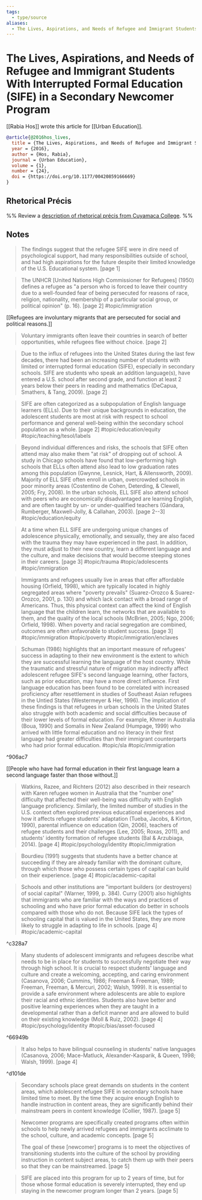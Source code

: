 ```yaml
---
tags:
  - type/source
aliases:
  - The Lives, Aspirations, and Needs of Refugee and Immigrant Students With Interrupted Formal Education (SIFE) in a Secondary Newcomer Program
---
```

# The Lives, Aspirations, and Needs of Refugee and Immigrant Students With Interrupted Formal Education (SIFE) in a Secondary Newcomer Program

[[Rabia Hos]] wrote this article for [[Urban Education]].

```bibtex
@article{@2016hos_lives,
  title = {The Lives, Aspirations, and Needs of Refugee and Immigrant Students With Interrupted Formal Education (SIFE) in a Secondary Newcomer Program},
  year = {2016},
  author = {Hos, Rabia},
  journal = {Urban Education},
  volume = {1},
  number = {24},
  doi = {https://doi.org/10.1177/00420859166669}
}
```

## Rhetorical Précis
%% Review a [description of rhetorical précis from Cuyamaca College](https://www.cuyamaca.edu/student-support/tutoring-center/files/student-resources/rhetorical-precis-description-and-examples.pdf). %%

## Notes
> The findings suggest that the refugee SIFE were in dire need of psychological support, had many responsibilities outside of school, and had high aspirations for the future despite their limited knowledge of the U.S. Educational system. [page 1]

> The UNHCR [United Nations High Commissioner for Refugees] (1950) defines a refugee as "a person who is forced to leave their country due to a well-founded fear of being persecuted for reasons of race, religion, nationality, membership of a particular social group, or political opinion" (p. 16). [page 2] #topic/immigration 

[[Refugees are involuntary migrants that are persecuted for social and political reasons.]]

> Voluntary immigrants often leave their countries in search of better opportunities, while refugees flee without choice. [page 2]

> Due to the influx of refugees into the United States during the last few decades, there had been an increasing number of students with limited or interrupted formal education (SIFE), especially in secondary schools. SIFE are students who speak an addition language(s), have entered a U.S. school after second grade, and function at least 2 years below their peers in reading and mathematics (DeCapua, Smathers, & Tang, 2009). [page 2]

> SIFE are often categorized as a subpopulation of English language learners (ELLs). Due to their unique backgrounds in education, the adolescent students are most at risk with respect to school performance and general well-being within the secondary school population as a whole. [page 2] #topic/education/equity #topic/teaching/tesol/labels

> Beyond individual differences and risks, the schools that SIFE often attend may also make them "at risk" of dropping out of school. A study in Chicago schools have found that low-performing high schools that ELLs often attend also lead to low graduation rates among this population (Gwynne, Lesnick, Hart, & Allensworth, 2009). Majority of ELL SIFE often enroll in urban, overcrowded schools in poor minority areas (Costentino de Cohen, Deterding, & Clewell, 2005; Fry, 2008). In the urban schools, ELL SIFE also attend school with peers who are economically disadvantaged are learning English, and are often taught by un- or under-qualified teachers (Gándara, Rumberger, Maxwell-Jolly, & Callahan, 2003). [page 2--3] #topic/education/equity 

> At a time when ELL SIFE are undergoing unique changes of adolescence physically, emotionally, and sexually, they are also faced with the trauma they may have experienced in the past. In addition, they must adjust to their new country, learn a different language and the culture, and make decisions that would become steeping stones in their careers. [page 3] #topic/trauma #topic/adolescents #topic/immigration 

> Immigrants and refugees usually live in areas that offer affordable housing (Orfield, 1998), which are typically located in highly segregated areas where "poverty prevails" (Suarez-Orozco & Suarez-Orozco, 2001, p. 130) and which lack contact with a broad range of Americans. Thus, this physical context can affect the kind of English language that the children learn, the networks that are available to them, and the quality of the local schools (McBrien, 2005; Ngo, 2006; Orfield, 1998). When poverty and racial segregation are combined, outcomes are often unfavorable to student success. [page 3] #topic/immigration #topic/poverty #topic/immigration/enclaves 

> Schuman (1986) highlights that an important measure of refugees' success in adapting to their new environment is the extent to which they are successful learning the language of the host country. While the traumatic and stressful nature of migration may indirectly affect adolescent refugee SIFE's second language learning, other factors, such as prior education, may have a more direct influence. First language education has been found to be correlated with increased proficiency after resettlement in studies of Southeast Asian refugees in the Untied States (Westermeyer & Her, 1996). The implication of these findings is that refugees in urban schools in the United States also struggle with both academic and social difficulties because of their lower levels of formal education. For example, Khmer in Australia (Boua, 1990) and Somalis in New Zealand (Humpage, 1999) who arrived with little formal education and no literacy in their first language had greater difficulties than their immigrant counterparts who had prior formal education. #topic/sla #topic/immigration 

^906ac7

[[People who have had formal education in their first language learn a second language faster than those without.]]

> Watkins, Razee, and Richters (2012) also described in their research with Karen refugee women in Australia that the "number one" difficulty that affected their well-being was difficulty with English language proficiency.  Similarly, the limited number of studies in the U.S. context often explored previous educational experiences and how it affects refugee students' adaptation (Tueba, Jacobs, & Kirton, 1990), parental influence on education (Qin, 2006), teachers of refugee students and their challenges (Lee, 2005; Roxas, 2011), and students' identity formation of refugee students (Bal & Arzubiaga, 2014). [page 4] #topic/psychology/identity #topic/immigration

> Bourdieu (1991) suggests that students have a better chance at succeeding if they are already familiar with the dominant culture, through which those who possess certain types of capital can build on their experience. [page 4] #topic/academic-capital 

> Schools and other institutions are "important builders (or destroyers) of social capital" (Warner, 1999, p. 384). Curry (2001) also highlights that immigrants who are familiar with the ways and practices of schooling and who have prior formal education do better in schools compared with those who do not. Because SIFE lack the types of schooling capital that is valued in the United States, they are more likely to struggle in adapting to life in schools. [page 4] #topic/academic-capital 

^c328a7
> Many students of adolescent immigrants and refugees describe what needs to be in place for students to successfully negotiate their way through high school. It is crucial to respect students' language and culture and create a welcoming, accepting, and caring environment (Casanova, 2006; Cummins, 1986; Freeman & Freeman, 1989; Freeman, Freeman, & Mercuri, 2002; Walsh, 1999). It is essential to provide a safe environment where adolescents are able to explore their racial and ethnic identities. Students also have better and positive learning experiences when they are taught in a developmental rather than a deficit manner and are allowed to build on their existing knowledge (Moll & Ruiz, 2002). [page 4] #topic/psychology/identity #topic/bias/asset-focused 

^66949b

> It also helps to have bilingual counseling in students' native languages (Casanova, 2006; Mace-Matluck, Alexander-Kasparik, & Queen, 1998; Walsh, 1999). [page 4]

^d101de

> Secondary schools place great demands on students in the content areas, which adolescent refugee SIFE in secondary schools have limited time to meet. By the time they acquire enough English to handle instruction in content areas, they are significantly behind their mainstream peers in content knowledge (Collier, 1987). [page 5]

> Newcomer programs are specifically created programs often within schools to help newly arrived refugees and immigrants acclimate to the school, culture, and academic concepts. [page 5]
> 
> The goal of these [newcomer] programs is to meet the objectives of transitioning students into the culture of the school by providing instruction in content subject areas, to catch them up with their peers so that they can be mainstreamed. [page 5]

> SIFE are placed into this program for up to 2 years of time, but for those whose formal education is severely interrupted, they end up staying in the newcomer program longer than 2 years. [page 5]

